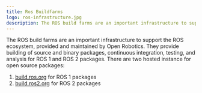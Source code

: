 ```yaml
---
title: Ros Buildfarms
logo: ros-infrastructure.jpg
description: The ROS build farms are an important infrastructure to support the ROS ecosystem, provided and maintained by Open Robotics
---
```


The ROS build farms are an important infrastructure to support the ROS ecosystem, provided and maintained by Open Robotics.
They provide building of source and binary packages, continuous integration, testing, and analysis for ROS 1 and ROS 2 packages.
There are two hosted instance for open source packages:

1. [build.ros.org](https://build.ros.org/) for ROS 1 packages
2. [build.ros2.org](https://build.ros2.org/) for ROS 2 packages
